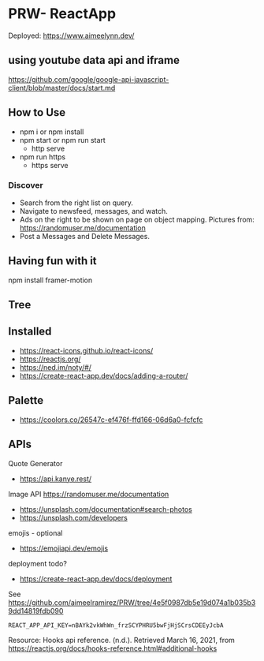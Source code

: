 # PRW- ReactApp

Deployed: https://www.aimeelynn.dev/

## using youtube data api and iframe

https://github.com/google/google-api-javascript-client/blob/master/docs/start.md

## How to Use

- npm i or npm install
- npm start or npm run start
  - http serve
- npm run https
  - https serve

### Discover

- Search from the right list on query.
- Navigate to newsfeed, messages, and watch.
- Ads on the right to be shown on page on object mapping. Pictures from: https://randomuser.me/documentation
- Post a Messages and Delete Messages.

## Having fun with it

npm install framer-motion

## Tree

## Installed

- https://react-icons.github.io/react-icons/
- https://reactjs.org/
- https://ned.im/noty/#/
- https://create-react-app.dev/docs/adding-a-router/

## Palette

- https://coolors.co/26547c-ef476f-ffd166-06d6a0-fcfcfc

## APIs

Quote Generator

- https://api.kanye.rest/

Image API
https://randomuser.me/documentation

- https://unsplash.com/documentation#search-photos
- https://unsplash.com/developers

emojis - optional

- https://emojiapi.dev/emojis

deployment todo?

- https://create-react-app.dev/docs/deployment

See
https://github.com/aimeelramirez/PRW/tree/4e5f0987db5e19d074a1b035b39dd14819fdb090

<code>REACT_APP_API_KEY=nBAYk2vkWhWn_frzSCYPHRU5bwFjHjSCrsCDEEyJcbA
</code>

Resource:
Hooks api reference. (n.d.). Retrieved March 16, 2021, from https://reactjs.org/docs/hooks-reference.html#additional-hooks
